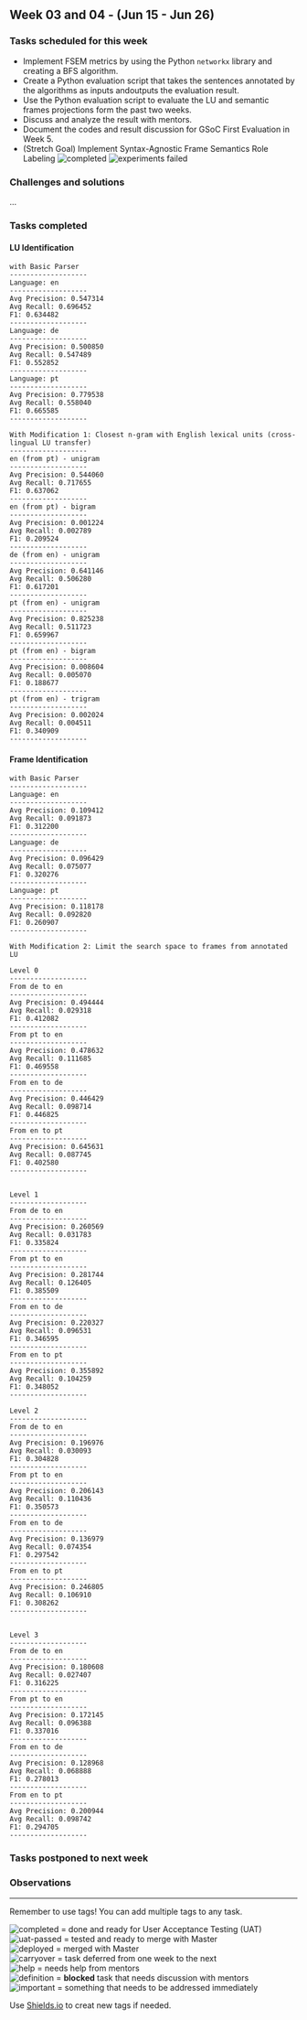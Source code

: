 ## Week 03 and 04 - (Jun 15 - Jun 26)

### Tasks scheduled for this week
- Implement FSEM metrics by using the Python `networkx` library and creating a BFS algorithm.
- Create a Python evaluation script that takes the sentences annotated by the algorithms as inputs andoutputs the evaluation result. 
- Use the Python evaluation script to evaluate the LU and semantic frames projections form the past two weeks. 
- Discuss and analyze the result with mentors.
- Document the codes and result discussion for GSoC First Evaluation in Week 5. 
- (Stretch Goal) Implement Syntax-Agnostic Frame Semantics Role Labeling ![completed](https://img.shields.io/static/v1?label=&message=completed&color=green) ![experiments failed](https://img.shields.io/static/v1?label=&message=experiment_failed&color=red) 


### Challenges and solutions

...


### Tasks completed

#### LU Identification
```
with Basic Parser
-------------------
Language: en
-------------------
Avg Precision: 0.547314
Avg Recall: 0.696452
F1: 0.634482
-------------------
Language: de
-------------------
Avg Precision: 0.500850
Avg Recall: 0.547489
F1: 0.552852
-------------------
Language: pt
-------------------
Avg Precision: 0.779538
Avg Recall: 0.558040
F1: 0.665585
-------------------
```

```
With Modification 1: Closest n-gram with English lexical units (cross-lingual LU transfer)
-------------------
en (from pt) - unigram
-------------------
Avg Precision: 0.544060
Avg Recall: 0.717655
F1: 0.637062
-------------------
en (from pt) - bigram 
-------------------
Avg Precision: 0.001224
Avg Recall: 0.002789
F1: 0.209524
-------------------
de (from en) - unigram
-------------------
Avg Precision: 0.641146
Avg Recall: 0.506280
F1: 0.617201
-------------------
pt (from en) - unigram
-------------------
Avg Precision: 0.825238
Avg Recall: 0.511723
F1: 0.659967
-------------------
pt (from en) - bigram
-------------------
Avg Precision: 0.008604
Avg Recall: 0.005070
F1: 0.188677
-------------------
pt (from en) - trigram
-------------------
Avg Precision: 0.002024
Avg Recall: 0.004511
F1: 0.340909
-------------------
```

#### Frame Identification
```
with Basic Parser
-------------------
Language: en
-------------------
Avg Precision: 0.109412
Avg Recall: 0.091873
F1: 0.312200
-------------------
Language: de
-------------------
Avg Precision: 0.096429
Avg Recall: 0.075077
F1: 0.320276
-------------------
Language: pt
-------------------
Avg Precision: 0.118178
Avg Recall: 0.092820
F1: 0.260907
-------------------
```

```
With Modification 2: Limit the search space to frames from annotated LU

Level 0
-------------------
From de to en
-------------------
Avg Precision: 0.494444
Avg Recall: 0.029318
F1: 0.412082
-------------------
From pt to en
-------------------
Avg Precision: 0.478632
Avg Recall: 0.111685
F1: 0.469558
-------------------
From en to de
-------------------
Avg Precision: 0.446429
Avg Recall: 0.098714
F1: 0.446825
-------------------
From en to pt
-------------------
Avg Precision: 0.645631
Avg Recall: 0.087745
F1: 0.402580
-------------------


Level 1
-------------------
From de to en
-------------------
Avg Precision: 0.260569
Avg Recall: 0.031783
F1: 0.335824
-------------------
From pt to en
-------------------
Avg Precision: 0.281744
Avg Recall: 0.126405
F1: 0.385509
-------------------
From en to de
-------------------
Avg Precision: 0.220327
Avg Recall: 0.096531
F1: 0.346595
-------------------
From en to pt
-------------------
Avg Precision: 0.355892
Avg Recall: 0.104259
F1: 0.348052
-------------------

Level 2
-------------------
From de to en
-------------------
Avg Precision: 0.196976
Avg Recall: 0.030093
F1: 0.304828
-------------------
From pt to en
-------------------
Avg Precision: 0.206143
Avg Recall: 0.110436
F1: 0.350573
-------------------
From en to de
-------------------
Avg Precision: 0.136979
Avg Recall: 0.074354
F1: 0.297542
-------------------
From en to pt
-------------------
Avg Precision: 0.246805
Avg Recall: 0.106910
F1: 0.308262
-------------------


Level 3
-------------------
From de to en
-------------------
Avg Precision: 0.180608
Avg Recall: 0.027407
F1: 0.316225
-------------------
From pt to en
-------------------
Avg Precision: 0.172145
Avg Recall: 0.096388
F1: 0.337016
-------------------
From en to de
-------------------
Avg Precision: 0.128968
Avg Recall: 0.068888
F1: 0.278013
-------------------
From en to pt
-------------------
Avg Precision: 0.200944
Avg Recall: 0.098742
F1: 0.294705
-------------------
```


### Tasks postponed to next week


### Observations

---
Remember to use tags! You can add multiple tags to any task.

![completed](https://img.shields.io/static/v1?label=&message=completed&color=green) = done and ready for User Acceptance Testing (UAT)<br>
![uat-passed](https://img.shields.io/static/v1?label=UAT&message=passed&color=success) = tested and ready to merge with Master<br>
![deployed](https://img.shields.io/static/v1?label=&message=deployed&color=success) = merged with Master<br>
![carryover](https://img.shields.io/static/v1?label=&message=carryover&color=yellow) = task deferred from one week to the next<br>
![help](https://img.shields.io/static/v1?label=&message=need_help&color=blue) = needs help from mentors<br>
![definition](https://img.shields.io/static/v1?label=&message=needs_definition&color=orange) = **blocked** task that needs discussion with mentors<br>
![important](https://img.shields.io/static/v1?label=&message=important&color=red) = something that needs to be addressed immediately<br>

Use [Shields.io](https://shields.io) to creat new tags if needed.

